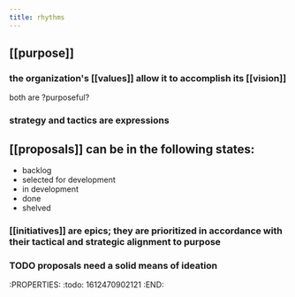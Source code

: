 ```yaml
---
title: rhythms
---
```


## [[purpose]]
### the organization's [[values]] allow it to accomplish its [[vision]]
both are \?purposeful?
### strategy and tactics are expressions
## [[proposals]] can be in the following states:
- backlog
- selected for development
- in development
- done
- shelved
### [[initiatives]] are epics; they are prioritized in accordance with their tactical and strategic alignment to purpose
### TODO proposals need a solid means of ideation
:PROPERTIES:
:todo: 1612470902121
:END:
##
